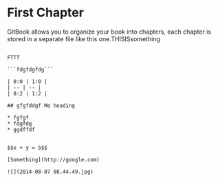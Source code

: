 # First Chapter

GitBook allows you to organize your book into chapters, each chapter is stored in a separate file like this one.THISISsomething
``````NDHRBFJRNF

FTTT

```fdgfdgfdg```

| 0:0 | 1:0 |
| -- | -- |
| 0:2 | 1:2 |

## gfgfddgf Me heading

* fgfgf
* fdgfdg
* ggdffdf


$$x + y = 5$$

[Something](http://google.com)

![](2014-08-07 08.44.49.jpg)
